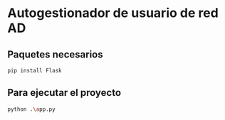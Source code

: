 # Autogestionador de usuario de red AD

## Paquetes necesarios
```bash
pip install Flask
```

## Para ejecutar el proyecto
```bash
python .\app.py
```